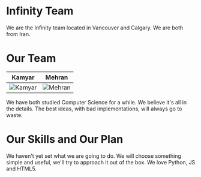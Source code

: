 Infinity Team
================

We are the Infinity team located in Vancouver and Calgary. We are both from Iran.

Our Team
===========================

| Kamyar | Mehran
|--- |--- 
| ![Kamyar](https://gravatar.com/avatar/478ef9a000a615df6d701cc435312e36?size=143) | ![Mehran](https://gravatar.com/avatar/a8067c4c164eda058858d0ca0da09b84?size=143) |

We have both studied Computer Science for a while. We believe it's all in the details. The best ideas, with bad implementations, will always go to waste. 


Our Skills and Our Plan
=======
We haven't yet set what we are going to do. We will choose something simple and useful, we'll try to approach it out of the box. We love Python, JS and HTML5.


